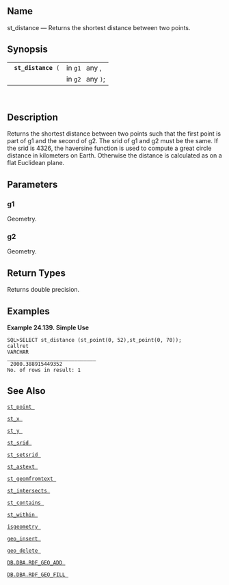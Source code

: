 <div>

<div>

</div>

<div>

## Name

st_distance — Returns the shortest distance between two points.

</div>

<div>

## Synopsis

<div>

|                          |                   |
|--------------------------|-------------------|
| ` `**`st_distance`**` (` | in `g1 ` any ,    |
|                          | in `g2 ` any `)`; |

<div>

 

</div>

</div>

</div>

<div>

## Description

Returns the shortest distance between two points such that the first
point is part of g1 and the second of g2. The srid of g1 and g2 must be
the same. If the srid is 4326, the haversine function is used to compute
a great circle distance in kilometers on Earth. Otherwise the distance
is calculated as on a flat Euclidean plane.

</div>

<div>

## Parameters

<div>

### g1

Geometry.

</div>

<div>

### g2

Geometry.

</div>

</div>

<div>

## Return Types

Returns double precision.

</div>

<div>

## Examples

<div>

**Example 24.139. Simple Use**

<div>

``` programlisting
SQL>SELECT st_distance (st_point(0, 52),st_point(0, 70));
callret
VARCHAR
_____________________________
 2000.388915449352
No. of rows in result: 1
```

</div>

</div>

  

</div>

<div>

## See Also

<a href="fn_st_point.html" class="link" title="st_point"><code
class="function">st_point </code></a>

<a href="fn_st_x.html" class="link" title="st_x"><code
class="function">st_x </code></a>

<a href="fn_st_y.html" class="link" title="st_y"><code
class="function">st_y </code></a>

<a href="fn_st_srid.html" class="link" title="ST_SRID"><code
class="function">st_srid </code></a>

<a href="fn_st_setsrid.html" class="link" title="ST_SetSRID"><code
class="function">st_setsrid </code></a>

<a href="fn_st_astext.html" class="link" title="st_astext"><code
class="function">st_astext </code></a>

<a href="fn_st_geomfromtext.html" class="link"
title="st_geomfromtext"><code
class="function">st_geomfromtext </code></a>

<a href="fn_st_intersects.html" class="link" title="st_intersects"><code
class="function">st_intersects </code></a>

<a href="fn_st_contains.html" class="link" title="st_contains"><code
class="function">st_contains </code></a>

<a href="fn_st_within.html" class="link" title="st_within"><code
class="function">st_within </code></a>

<a href="fn_isgeometry.html" class="link" title="isgeometry"><code
class="function">isgeometry </code></a>

<a href="fn_geo_insert.html" class="link" title="geo_insert"><code
class="function">geo_insert </code></a>

<a href="fn_geo_delete.html" class="link" title="geo_delete"><code
class="function">geo_delete </code></a>

<a href="fn_rdf_geo_add.html" class="link"
title="DB.DBA.RDF_GEO_ADD"><code
class="function">DB.DBA.RDF_GEO_ADD </code></a>

<a href="fn_rdf_geo_fill.html" class="link"
title="DB.DBA.RDF_GEO_FILL"><code
class="function">DB.DBA.RDF_GEO_FILL </code></a>

</div>

</div>
